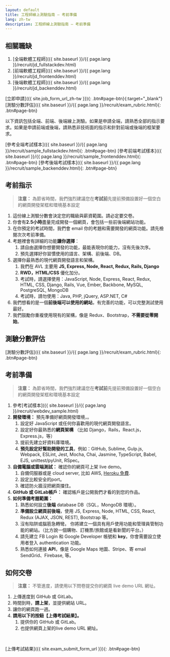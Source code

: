 ```yaml
---
layout: default
title: 工程師線上測驗指南 — 考前準備
lang: zh-tw
description: 工程師線上測驗指南 — 考前準備
---
```




## 相關職缺

1. [全端軟體工程師]({{ site.baseurl }}/{{ page.lang }}/recruit/jd_fullstackdev.html)
1. [前端軟體工程師]({{ site.baseurl }}/{{ page.lang }}/recruit/jd_frontenddev.html)
1. [後端軟體工程師]({{ site.baseurl }}/{{ page.lang }}/recruit/jd_backenddev.html)

[立即申請]({{ site.job_form_url_zh-tw }}){: .btn#page-btn}{:target="_blank"}
[測驗分數評估]({{ site.baseurl }}/{{ page.lang }}/recruit/exam_rubric.html){: .btn#page-btn}


以下資訊包括全端、前端、後端線上測驗。如果是申請全端，請熟悉全部的指示要求。如果是申請前端或後端，請熟悉非技術面的指示和針對前端或後端的框架要求。

[參考全端考試樣本]({{ site.baseurl }}/{{ page.lang }}/recruit/sample_fullstackdev.html){: .btn#page-btn}
[參考前端考試樣本]({{ site.baseurl }}/{{ page.lang }}/recruit/sample_frontenddev.html){: .btn#page-btn}
[參考後端考試樣本]({{ site.baseurl }}/{{ page.lang }}/recruit/sample_backenddev.html){: .btn#page-btn}

## 考前指示

> **注意：**
> 為節省時間，我們強烈建議您在**考試前**先提前預備設置好一個空白的網頁開發架框和環境基本設定

1. 這份線上測驗分數會決定您的職級與薪資範圍。請必定要交卷。
1. 你會有**2.5小時**盡量完成開發一個網頁，會包括一些前後端網站功能。
1. 在你預定的考試時間，我們會 email 你的考題和需要開發的網頁功能。請先檢閱次次考前準備。
1. 考題裡會有詳細的功能**讓你選擇**：
	1. 請自由選擇你想要開發的功能，最能表現你的能力，沒有先後次序。
	1. 預先選擇好你習慣使用的語言、架構、前後端、DB。
1. 選擇你最熟悉的現代網頁開發語言和架構。
	1. 我們在 AVL 主要用 **JS, Express, Node, React, Redux, Rails, Django**
	1. **RWD，HTML/CSS** 優化加分。
	1. 考試時，請選擇使用：JavaScript, Node, Express, React, Redux, HTML, CSS, Django, Rails, Vue, Ember, Backbone, MySQL, PostgreSQL, MongoDB
	1. 考試時，請勿使用：Java, PHP, jQuery, ASP.NET, C#
1. 我們想看的是一個**前後端可以使用的網站**，有完善的功能，可以完整測試使用最好。
1. 我們鼓勵你重複使用現有的架構，像是 Redux、Bootstrap，**不需要從零開始**。

## 測驗分數評估

[測驗分數評估]({{ site.baseurl }}/{{ page.lang }}/recruit/exam_rubric.html){: .btn#page-btn}

## 考前準備
> **注意：**
> 為節省時間，我們強烈建議您在**考試前**先提前預備設置好一個空白的網頁開發架框和環境基本設定

1. 參考[考試樣本]({{ site.baseurl }}/{{ page.lang }}/recruit/webdev_sample.html)
1. **開發環境：** 預先準備好網頁開發環境，。
	1. 設定好 JavaScript 或任何你喜歡用的現代網頁開發語言。
	1. 設定好你最熟悉的**網頁架構** （比如 Django，Rails，React.js，Express.js，等）
	1. 提前先建立好資料庫環境。
	1. **預先設定好幫助開發的工具**，例如：GitHub, Sublime, Gulp.js, Webpack, ESLint, Jest, Mocha, Chai, Jasmine, TypeScript, Babel, EJS, unittest/pyUnit, RSpec。
1. **自備電腦或雲端測試：** 確認你的網頁可上架 live demo。
	1. 自備伺服器或是 cloud server, 比如 AWS, [Heroku 免費](https://medium.com/enjoy-life-enjoy-coding/heroku-搭配-git-在-heroku-上部署網站的手把手教學-bf4fd6f998b8).
	1. 設定比較安全的port。
	1. 確認防火牆沒把網頁擋住。
1. **GitHub 或 GitLab帳戶：** 確認帳戶是公開我們才看的到您的作品。
1. **如何準備考題範圍：**
	1. 熟悉如何設立**後端** database DB（SQL，MongoDB 環境）。
	1. **準備設立網頁前後端**，使用 JS, Express, Node, HTML, CSS, React, Redux (AJAX, JSON, REST), Bootstrap 等。
	1. 沒有陷阱或腦筋急轉彎。 你將建立一個具有用戶使用功能和管理員管制功能的網站。（比方說一個購物、訂機票/旅館或是看新聞的平台。）
	1. 請先建立 FB Login 和 Google Developer 帳號和 **key**。你會需要設立使用者登入 authentication 功能。 
	1. 熟悉如何連接 **API**，像是 Google Maps 地圖、Stripe、寄 email SendGrid、Firebase, 等。

## 如何交卷

> **注意：**
> 不管進度，請使用以下問卷提交你的網頁 live demo URL 網址。

1. 上傳進度到 GitHub 或 GitLab。
1. 時間到時，**請上架**，並提供網站 URL。
1. 讓你的網頁跑一週。
1. **請用以下的按鈕【上傳考試結果】。**
	1. 提供你的 GitHub 或 GitLab。
	1. 也提供網頁上架的live demo URL 網址。

<br>

[上傳考試結果]({{ site.exam_submit_form_url }}){: .btn#page-btn}

<br>

